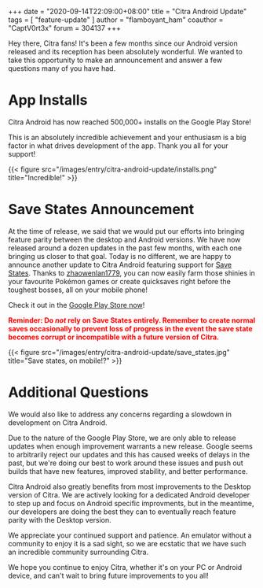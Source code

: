 +++
date = "2020-09-14T22:09:00+08:00"
title = "Citra Android Update"
tags = [ "feature-update" ]
author = "flamboyant_ham"
coauthor = "CaptV0rt3x"
forum = 304137
+++

Hey there, Citra fans!
It's been a few months since our Android version released and its reception has been absolutely wonderful.
We wanted to take this opportunity to make an announcement and answer a few questions many of you have had.

# App Installs

Citra Android has now reached 500,000+ installs on the Google Play Store!

This is an absolutely incredible achievement and your enthusiasm is a big factor in what drives development of the app.
Thank you all for your support!

{{< figure src="/images/entry/citra-android-update/installs.png"
    title="Incredible!" >}}

# Save States Announcement

At the time of release, we said that we would put our efforts into bringing feature parity between the desktop and Android versions.
We have now released around a dozen updates in the past few months, with each one bringing us closer to that goal.
Today is no different, we are happy to announce another update to Citra Android featuring support for [Save States](https://github.com/citra-emu/citra-android/pull/180).
Thanks to [zhaowenlan1779](https://github.com/zhaowenlan1779), you can now easily farm those shinies in your favourite Pokémon games or create quicksaves right before the toughest bosses, all on your mobile phone!

Check it out in the [Google Play Store now](https://play.google.com/store/apps/details?id=org.citra.citra_emu)!

<p style="color:red";><b>Reminder: Do <i>not</i> rely on Save States entirely. Remember to create normal saves occasionally to prevent loss of progress in the event the save state becomes corrupt or incompatible with a future version of Citra.</b></p>

{{< figure src="/images/entry/citra-android-update/save_states.jpg"
    title="Save states, on mobile!?" >}}

# Additional Questions

We would also like to address any concerns regarding a slowdown in development on Citra Android.

Due to the nature of the Google Play Store, we are only able to release updates when enough improvement warrants a new release. Google seems to arbitrarily reject our updates and this has caused weeks of delays in the past, but we're doing our best to work around these issues and push out builds that have new features, improved stability, and better performance.

Citra Android also greatly benefits from most improvements to the Desktop version of Citra. We are actively looking for a dedicated Android developer to step up and focus on Android specific improvments, but in the meantime, our developers are doing the best they can to eventually reach feature parity with the Desktop version.

We appreciate your continued support and patience. An emulator without a community to enjoy it is a sad sight, so we are ecstatic that we have such an incredible community surrounding Citra.

We hope you continue to enjoy Citra, whether it's on your PC or Android device, and can't wait to bring future improvements to you all!